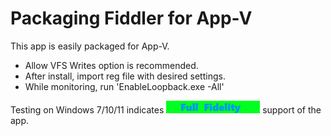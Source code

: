 # Packaging Fiddler for App-V

This app is easily packaged for App-V.

* Allow VFS Writes option is recommended.
* After install, import reg file with desired settings.
* While monitoring, run 'EnableLoopback.exe -All'


Testing on Windows 7/10/11 indicates [<img src="/media/CatFullFidelity.png" alt="Full Fidelity" />](/media/CatFullFidelity.png) support of the app.